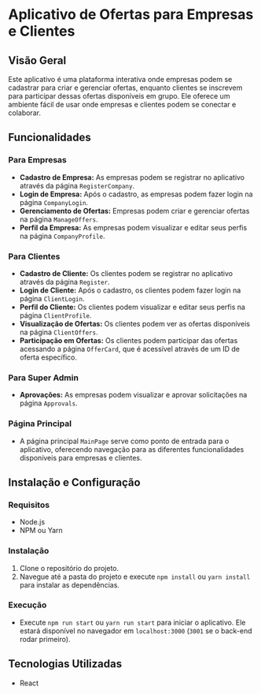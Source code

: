 # Aplicativo de Ofertas para Empresas e Clientes

## Visão Geral

Este aplicativo é uma plataforma interativa onde empresas podem se cadastrar para criar e gerenciar ofertas, enquanto clientes se inscrevem para participar dessas ofertas disponíveis em grupo. Ele oferece um ambiente fácil de usar onde empresas e clientes podem se conectar e colaborar.

## Funcionalidades

### Para Empresas

- **Cadastro de Empresa:** As empresas podem se registrar no aplicativo através da página `RegisterCompany`.
- **Login de Empresa:** Após o cadastro, as empresas podem fazer login na página `CompanyLogin`.
- **Gerenciamento de Ofertas:** Empresas podem criar e gerenciar ofertas na página `ManageOffers`.
- **Perfil da Empresa:** As empresas podem visualizar e editar seus perfis na página `CompanyProfile`.

### Para Clientes

- **Cadastro de Cliente:** Os clientes podem se registrar no aplicativo através da página `Register`.
- **Login de Cliente:** Após o cadastro, os clientes podem fazer login na página `ClientLogin`.
- **Perfil do Cliente:** Os clientes podem visualizar e editar seus perfis na página `ClientProfile`.
- **Visualização de Ofertas:** Os clientes podem ver as ofertas disponíveis na página `ClientOffers`.
- **Participação em Ofertas:** Os clientes podem participar das ofertas acessando a página `OfferCard`, que é acessível através de um ID de oferta específico.

### Para Super Admin

- **Aprovações:** As empresas podem visualizar e aprovar solicitações na página `Approvals`.

### Página Principal

- A página principal `MainPage` serve como ponto de entrada para o aplicativo, oferecendo navegação para as diferentes funcionalidades disponíveis para empresas e clientes.

## Instalação e Configuração

### Requisitos

- Node.js
- NPM ou Yarn

### Instalação

1. Clone o repositório do projeto.
2. Navegue até a pasta do projeto e execute `npm install` ou `yarn install` para instalar as dependências.

### Execução

- Execute `npm run start` ou `yarn run start` para iniciar o aplicativo. Ele estará disponível no navegador em `localhost:3000` (`3001` se o back-end rodar primeiro).

## Tecnologias Utilizadas

- React
